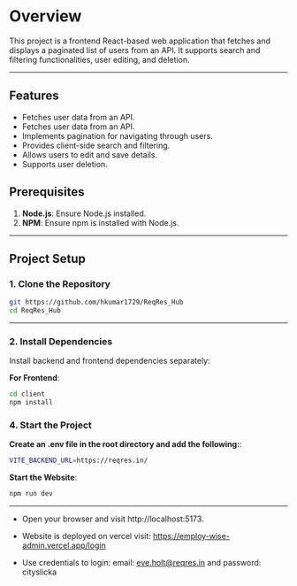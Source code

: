 
# Overview

This project is a frontend React-based web application that fetches and displays a paginated list of users from an API. It supports search and filtering functionalities, user editing, and deletion.

---

## Features

- Fetches user data from an API.
- Fetches user data from an API.
- Implements pagination for navigating through users.
- Provides client-side search and filtering.
- Allows users to edit and save details.
- Supports user deletion.

## Prerequisites

1. **Node.js**: Ensure Node.js installed.
2. **NPM**: Ensure npm is installed with Node.js.

---

## Project Setup

### 1. Clone the Repository

```bash
git https://github.com/hkumar1729/ReqRes_Hub
cd ReqRes_Hub
```

---

### 2. Install Dependencies

Install backend and frontend dependencies separately:

**For Frontend**:
```bash
cd client
npm install
```

### 4. Start the Project

**Create an .env file in the root directory and add the following:**:
```bash
VITE_BACKEND_URL=https://reqres.in/
```

**Start the Website**:
```bash
npm run dev
```

---
- Open your browser and visit http://localhost:5173.

- Website is deployed on vercel visit: https://employ-wise-admin.vercel.app/login
- Use credentials to login: email: eve.holt@reqres.in and password: cityslicka


